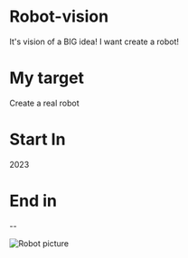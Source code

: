 # Robot-vision
 It's vision of a BIG idea! I want create a robot!
# My target
 Create a real robot
# Start In
 2023
# End in
 --


![Robot picture](https://mcdn.wallpapersafari.com/medium/36/11/IDlKyd.jpg)
